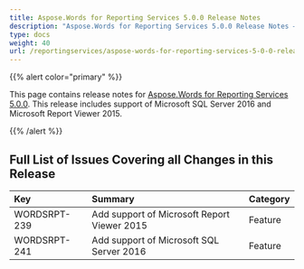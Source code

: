 ```yaml
---
title: Aspose.Words for Reporting Services 5.0.0 Release Notes
description: "Aspose.Words for Reporting Services 5.0.0 Release Notes – learn about the latest updates and fixes."
type: docs
weight: 40
url: /reportingservices/aspose-words-for-reporting-services-5-0-0-release-notes/
---
```


{{% alert color="primary" %}} 

This page contains release notes for [Aspose.Words for Reporting Services 5.0.0](http://www.aspose.com/downloads/words/reportingservices/new-releases/aspose.words-for-reporting-services-5.0.0-\(msi\)/). This release includes support of Microsoft SQL Server 2016 and Microsoft Report Viewer 2015.

{{% /alert %}} 

## Full List of Issues Covering all Changes in this Release

|Key |Summary |Category |
| :- | :- | :- |
|WORDSRPT-239 |Add support of Microsoft Report Viewer 2015 |Feature |
|WORDSRPT-241 |Add support of Microsoft SQL Server 2016 |Feature |

